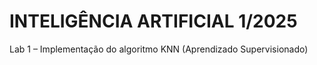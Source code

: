 # INTELIGÊNCIA ARTIFICIAL 1/2025

Lab 1 – Implementação do algoritmo KNN (Aprendizado Supervisionado)


